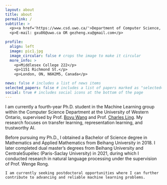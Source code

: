 ```yaml
---
layout: about
title: about
permalink: /
subtitle: >
  <p><a href='https://www.csd.uwo.ca/'>Department of Computer Science, University of Western Ontario</a>.</p> 
  <p>E-mail: gxu86@uwo.ca OR gezheng.xu@gmail.com</p>  

profile:
  align: left
  image: pic1.jpg
  image_circular: false # crops the image to make it circular
  more_info: >
    <p>Middlesex College 222</p>
    <p>1151 Richmond St.</p>
    <p>London, ON, N6H2M5, Canada</p>

news: false # includes a list of news items
selected_papers: false # includes a list of papers marked as "selected={true}"
social: true # includes social icons at the bottom of the page
---
```


<!-- Write your biography here. Tell the world about yourself. Link to your favorite [subreddit](http://reddit.com). You can put a picture in, too. The code is already in, just name your picture `prof_pic.jpg` and put it in the `img/` folder.

Put your address / P.O. box / other info right below your picture. You can also disable any of these elements by editing `profile` property of the YAML header of your `_pages/about.md`. Edit `_bibliography/papers.bib` and Jekyll will render your [publications page](/al-folio/publications/) automatically.

Link to your social media connections, too. This theme is set up to use [Font Awesome icons](https://fontawesome.com/) and [Academicons](https://jpswalsh.github.io/academicons/), like the ones below. Add your Facebook, Twitter, LinkedIn, Google Scholar, or just disable all of them. -->

I am currently a fourth-year Ph.D. student in the Machine Learning group within the Computer Science Department at the University of Western Ontario, supervised by Prof. [Boyu Wang](https://sites.google.com/site/borriewang/) and Prof. [Charles Ling](https://www.csd.uwo.ca/~xling/). My research focuses on transfer learning, representation learning, and trustworthy AI.

Before pursuing my Ph.D., I obtained a Bachelor of Science degree in Mathematics and Applied Mathematics from Beihang University in 2018. I later completed dual master’s degrees from Beihang University and CentraleSupélec (Paris-Saclay University) in 2021, during which I conducted research in natural language processing under the supervision of Prof. Wenge Rong.

`I am currently seeking postdoctoral opportunities where I can further contribute to advancing and reliable machine learning problems.`